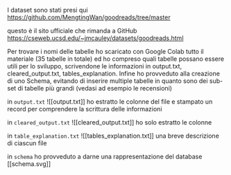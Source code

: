 I dataset sono stati presi qui
https://github.com/MengtingWan/goodreads/tree/master

questo è il sito ufficiale che rimanda a GitHub https://cseweb.ucsd.edu/~jmcauley/datasets/goodreads.html

Per trovare i nomi delle tabelle ho scaricato con Google Colab tutto il materiale (35 tabelle in totale) ed ho compreso quali tabelle possano essere utili per lo sviluppo, scrivendone le informazioni in output.txt, cleared_output.txt, tables_explanation. Infine ho provveduto alla creazione di uno Schema, evitando di inserire multiple tabelle in quanto sono dei sub-set di tabelle più grandi (vedasi ad esempio le recensioni)

in `output.txt` ![[output.txt]] ho estratto le colonne del file e stampato un record per comprendere la scrittura delle informazioni

in `cleared_output.txt` ![[cleared_output.txt]]
ho solo estratto le colonne

in `table_explanation.txt` ![[tables_explanation.txt]] una breve descrizione di ciascun file

in `schema` ho provveduto a darne una rappresentazione del database [[schema.svg]]